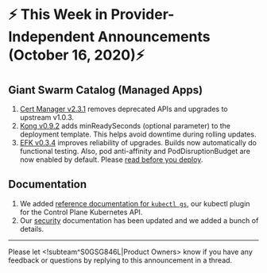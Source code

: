 # :zap: This Week in Provider-Independent Announcements (October 16, 2020):zap:

## Giant Swarm Catalog (Managed Apps)

1. [Cert Manager v2.3.1](https://github.com/giantswarm/cert-manager-app/blob/master/CHANGELOG.md#231---2020-10-29) removes deprecated APIs and upgrades to upstream v1.0.3.
2. [Kong v0.9.2](https://github.com/giantswarm/kong-app/blob/release-v0.9.x/CHANGELOG.md#092---2020-10-28) adds minReadySeconds (optional parameter) to the deployment template. This helps avoid downtime during rolling updates.
3. [EFK v0.3.4](https://github.com/giantswarm/efk-stack-app/blob/master/CHANGELOG.md#034---2020-10-30) improves reliability of upgrades. Builds now automatically do functional testing. Also, pod anti-affinity and PodDisruptionBudget are now enabled by default. Please [read before you deploy](https://github.com/giantswarm/efk-stack-app/tree/v0.3.4#important-notes---read-before-you-deploy).

## Documentation

1. We added [reference documentation for `kubectl gs`](https://docs.giantswarm.io/reference/kubectl-gs/), our kubectl plugin for the Control Plane Kubernetes API.
2. Our [security](https://docs.giantswarm.io/basics/security/) documentation has been updated and we added a bunch of details.
---
Please let <!subteam^S0GSG846L|Product Owners> know if you have any feedback or questions by replying to this announcement in a thread.
